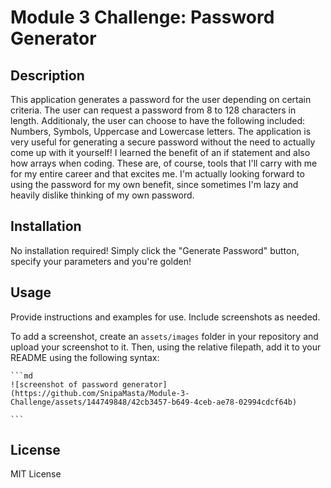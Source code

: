 # Module 3 Challenge: Password Generator

## Description

This application generates a password for the user depending on certain criteria. The user can request a password from 8 to 128 characters in length. Additionaly, the user can choose to have the following included: Numbers, Symbols, Uppercase and Lowercase letters. The application is very useful for generating a secure password without the need to actually come up with it yourself! I learned the benefit of an if statement and also how arrays when coding. These are, of course, tools that I'll carry with me for my entire career and that excites me. I'm actually looking forward to using the password for my own benefit, since sometimes I'm lazy and heavily dislike thinking of my own password.

## Installation

No installation required! Simply click the "Generate Password" button, specify your parameters and you're golden!

## Usage

Provide instructions and examples for use. Include screenshots as needed.

To add a screenshot, create an `assets/images` folder in your repository and upload your screenshot to it. Then, using the relative filepath, add it to your README using the following syntax:

    ```md
    ![screenshot of password generator](https://github.com/SnipaMasta/Module-3-Challenge/assets/144749848/42cb3457-b649-4ceb-ae78-02994cdcf64b)

    ```

## License

MIT License

